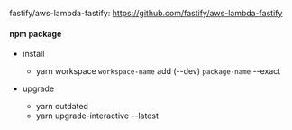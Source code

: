 fastify/aws-lambda-fastify: https://github.com/fastify/aws-lambda-fastify

#### npm package

- install

  - yarn workspace `workspace-name` add (--dev) `package-name` --exact

- upgrade
  - yarn outdated
  - yarn upgrade-interactive --latest
